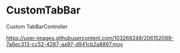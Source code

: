 # CustomTabBar
Custom TabBarController


https://user-images.githubusercontent.com/103268248/206152089-7a6ec313-cc52-4287-aa97-d941cb2a8897.mov

